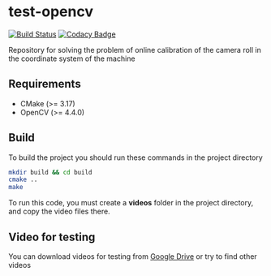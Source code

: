 # test-opencv

[![Build Status](https://travis-ci.com/alechh/test-opencv.svg?branch=master)](https://travis-ci.com/alechh/test-opencv)
[![Codacy Badge](https://app.codacy.com/project/badge/Grade/afc68918493249c4b620473bf3fccdfd)](https://www.codacy.com/gh/alechh/test-opencv/dashboard?utm_source=github.com&amp;utm_medium=referral&amp;utm_content=alechh/test-opencv&amp;utm_campaign=Badge_Grade)

Repository for solving the problem of online calibration of the camera roll in the coordinate system of the machine

## Requirements
  *  CMake (>= 3.17)
  *  OpenCV (>= 4.4.0)

## Build
To build the project you should run these commands in the project directory
 
```bash 
mkdir build && cd build
cmake ..
make      
```

To run this code, you must create a __videos__ folder in the project directory, and copy the video files there.

## Video for testing
You can download videos for testing from [Google Drive](https://drive.google.com/drive/folders/1QCvw9fufMj6-7IXwzUx7f9iFnBar6hsE?usp=sharing) or try to find other videos
